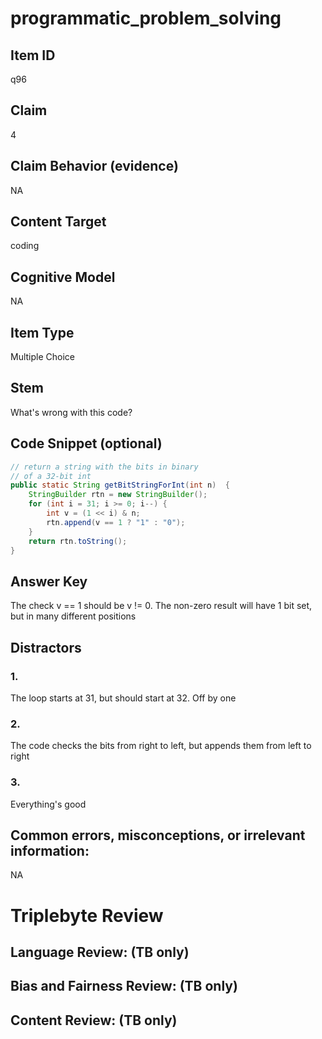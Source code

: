 # programmatic_problem_solving

## Item ID
q96

## Claim
4

## Claim Behavior (evidence)
NA

## Content Target
coding

## Cognitive Model
NA

## Item Type
Multiple Choice

## Stem
What's wrong with this code?

## Code Snippet (optional)
```java
// return a string with the bits in binary 
// of a 32-bit int 
public static String getBitStringForInt(int n)  {
    StringBuilder rtn = new StringBuilder();
    for (int i = 31; i >= 0; i--) {
        int v = (1 << i) & n;
        rtn.append(v == 1 ? "1" : "0");
    }
    return rtn.toString();
}

```

## Answer Key
The check v == 1 should be v != 0. The non-zero result will have 1 bit set, but in many different positions

## Distractors

### 1.
The loop starts at 31, but should start at 32. Off by one

### 2.
The code checks the bits from right to left, but appends them from left to right

### 3.
Everything's good

## Common errors, misconceptions, or irrelevant information:
NA

# Triplebyte Review


## Language Review: (TB only)


## Bias and Fairness Review: (TB only)


## Content Review: (TB only)

